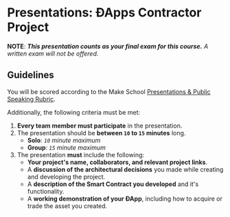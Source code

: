 # Presentations: ÐApps Contractor Project

**NOTE**: _**This presentation counts as your final exam for this course.** A written exam will not be offered._

## Guidelines

You will be scored according to the Make School [Presentations & Public Speaking Rubric](https://make.sc/presentation-rubric).

Additionally, the following criteria must be met:

1. **Every team member must participate** in the presentation.
2. The presentation should be **between `10` to `15` minutes** long.
      * **Solo**: *`10` minute maximum*
      * **Group**: *`15` minute maximum*
3. The presentation **must** include the following:
      * **Your project's name, collaborators, and relevant project links**.
      * A **discussion of the architectural decisions** you made while creating and developing the project.
      * A **description of the Smart Contract you developed** and it's functionality.
      * A **working demonstration of your ÐApp**, including how to acquire or trade the asset you created.
